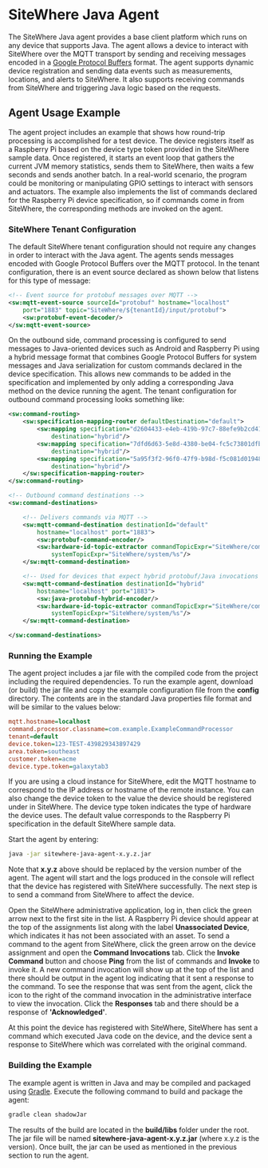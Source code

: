 # SiteWhere Java Agent

The SiteWhere Java agent provides a base client platform which runs on any
device that supports Java. The agent allows a device to interact with
SiteWhere over the MQTT transport by sending and receiving messages encoded
in a [Google Protocol Buffers](https://developers.google.com/protocol-buffers/)
format. The agent supports dynamic device registration and sending data events
such as measurements, locations, and alerts to SiteWhere. It also supports receiving
commands from SiteWhere and triggering Java logic based on the requests.

## Agent Usage Example

The agent project includes an example that shows how round-trip processing
is accomplished for a test device. The device registers itself as a Raspberry Pi
based on the device type token provided in the SiteWhere sample data.
Once registered, it starts an event loop that gathers the current JVM
memory statistics, sends them to SiteWhere, then waits a few seconds and
sends another batch. In a real-world scenario, the program could be monitoring
or manipulating GPIO settings to interact with sensors and actuators.
The example also implements the list of commands declared for the Raspberry Pi
device specification, so if commands come in from SiteWhere, the corresponding
methods are invoked on the agent.

### SiteWhere Tenant Configuration

The default SiteWhere tenant configuration should not require any changes in order
to interact with the Java agent. The agents sends messages encoded with Google Protocol
Buffers over the MQTT protocol. In the tenant configuration, there is an event source
declared as shown below that listens for this type of message:

```xml
<!-- Event source for protobuf messages over MQTT -->
<sw:mqtt-event-source sourceId="protobuf" hostname="localhost"
	port="1883" topic="SiteWhere/${tenantId}/input/protobuf">
	<sw:protobuf-event-decoder/>
</sw:mqtt-event-source>
```

On the outbound side, command processing is configured to send messages to Java-oriented
devices such as Android and Raspberry Pi using a hybrid message format that combines
Google Protocol Buffers for system messages and Java serialization for custom commands
declared in the device specification. This allows new commands to be added in the specification
and implemented by only adding a corresponding Java method on the device running the agent.
The tenant configuration for outbound command processing looks something like:

```xml
<sw:command-routing>
	<sw:specification-mapping-router defaultDestination="default">
		<sw:mapping specification="d2604433-e4eb-419b-97c7-88efe9b2cd41"
			destination="hybrid"/>
		<sw:mapping specification="7dfd6d63-5e8d-4380-be04-fc5c73801dfb"
			destination="hybrid"/>
		<sw:mapping specification="5a95f3f2-96f0-47f9-b98d-f5c081d01948"
			destination="hybrid"/>
	</sw:specification-mapping-router>
</sw:command-routing>

<!-- Outbound command destinations -->
<sw:command-destinations>

	<!-- Delivers commands via MQTT -->
	<sw:mqtt-command-destination destinationId="default"
		hostname="localhost" port="1883">
		<sw:protobuf-command-encoder/>
		<sw:hardware-id-topic-extractor commandTopicExpr="SiteWhere/commands/%s"
			systemTopicExpr="SiteWhere/system/%s"/>
	</sw:mqtt-command-destination>

	<!-- Used for devices that expect hybrid protobuf/Java invocations -->
	<sw:mqtt-command-destination destinationId="hybrid"
		hostname="localhost" port="1883">
		<sw:java-protobuf-hybrid-encoder/>
		<sw:hardware-id-topic-extractor commandTopicExpr="SiteWhere/commands/%s"
			systemTopicExpr="SiteWhere/system/%s"/>
	</sw:mqtt-command-destination>

</sw:command-destinations>
```

### Running the Example
The agent project includes a jar file with the compiled code from the project including
the required dependencies. To run the example agent, download (or build) the jar file
and copy the example configuration file from the **config** directory. The contents
are in the standard Java properties file format and will be similar to the values
below:

```INI
mqtt.hostname=localhost
command.processor.classname=com.example.ExampleCommandProcessor
tenant=default
device.token=123-TEST-439829343897429
area.token=southeast
customer.token=acme
device.type.token=galaxytab3
```

If you are using a cloud instance for SiteWhere, edit the MQTT hostname to correspond to 
the IP address or hostname of the remote instance. You can also change the device token
to the value the device should be registered under in SiteWhere. The device type token 
indicates the type of hardware the device uses. The default value corresponds to
the Raspberry Pi specification in the default SiteWhere sample data.

Start the agent by entering:

```sh
java -jar sitewhere-java-agent-x.y.z.jar
```

Note that **x.y.z** above should be replaced by the version number of the agent. The
agent will start and the logs produced in the console will reflect that the device
has registered with SiteWhere successfully. The next step is to send a command from
SiteWhere to affect the device.

Open the SiteWhere administrative application, log in, then click the green arrow
next to the first site in the list. A Raspberry Pi device should appear at the top 
of the assignments list along with the label **Unassociated Device**, which 
indicates it has not been associated with an asset. To send a command to the 
agent from SiteWhere, click the green arrow on the device assignment and open
the **Command Invocations** tab. Click the **Invoke Command** button and choose
**Ping** from the list of commands and **Invoke** to invoke it. A new command
invocation will show up at the top of the list and there should be output in the
agent log indicating that it sent a response to the command. To see the response
that was sent from the agent, click the icon to the right of the command invocation
in the administrative interface to view the invocation.	Click the **Responses**
tab and there should be a response of **'Acknowledged'**.

At this point the device has registered with SiteWhere, SiteWhere has sent a command
which executed Java code on the device, and the device sent a response to SiteWhere 
which was correlated with the original command.

### Building the Example

The example agent is written in Java and may be compiled and packaged using 
[Gradle](https://gradle.org/). Execute the following command to build and
package the agent:

```sh
gradle clean shadowJar
```

The results of the build are located in the **build/libs** folder under the root. The jar
file will be named **sitewhere-java-agent-x.y.z.jar** (where x.y.z is the version).
Once built, the jar can be used as mentioned in the previous section to run the agent.
